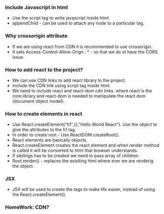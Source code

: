 ### Include Javascript in html

* Use the script tag to write javascript inside html.
* appendChild - can be used to attach any node to a particular tag.

### Why crossorigin attribute
* If we are using react from CDN it is recommended to use crossorigin.
* It sets Access-Control-Allow-Orign : * - so that we do ot have the CORS issue.

### How to add react to the project?
* We can use CDN links to add react library to the project.
* Include the CDN link using script tag inside html.
* We need to include react and react-dom cdn links. where react is the core library and react-dom is needed to manipulate the react dom (document object model).

### How to create elements in react

* Use React.createElement("h1",{},"Hello World React"). Use the object to give the attributes to the h1 tag.
* In order to create root - Use ReactDOM.createRoot(). 
* React elements are basically objects.
* React.createElement creates the react element and when render method is called it will be converted to html that browser understands.
* If sibilings has to be created we need to pass array of children.
* Root.render() - replaces the exisiting html where ever we are renderig the object. 

### JSX

* JSX will be used to create the tags to make life easier, instead of using the React.createElement().


### HomeWork: CDN? 


